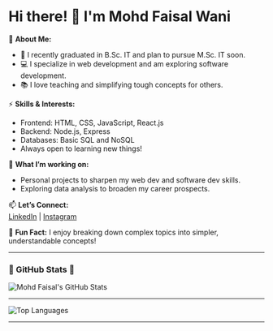 # Hi there! 👋 I'm Mohd Faisal Wani

🔭 **About Me:**  
- 🌱 I recently graduated in B.Sc. IT and plan to pursue M.Sc. IT soon.  
- 💻 I specialize in web development and am exploring software development.  
- 📚 I love teaching and simplifying tough concepts for others.  

⚡ **Skills & Interests:**  
- Frontend: HTML, CSS, JavaScript, React.js  
- Backend: Node.js, Express  
- Databases: Basic SQL and NoSQL  
- Always open to learning new things!  

🌟 **What I’m working on:**  
- Personal projects to sharpen my web dev and software dev skills.  
- Exploring data analysis to broaden my career prospects.  

📫 **Let’s Connect:**  
[LinkedIn](https://www.linkedin.com/in/fay-salwani) | [Instagram](https://www.instagram.com/fay_salwani/)

🚀 **Fun Fact:** I enjoy breaking down complex topics into simpler, understandable concepts!

---

### 🌟 GitHub Stats 🌟

![Mohd Faisal's GitHub Stats](https://github-readme-stats.vercel.app/api?username=faysalwani&show_icons=true&theme=radical)

---

![Top Languages](https://github-readme-stats.vercel.app/api/top-langs/?username=faysalwani&layout=compact&theme=radical)

---

